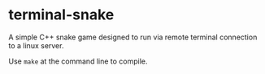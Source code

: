 # terminal-snake
A simple C++ snake game designed to run via remote terminal connection to a linux server.

Use `make` at the command line to compile.
